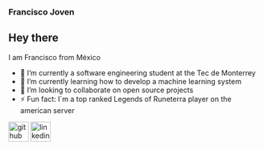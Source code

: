 ### Francisco Joven

## Hey there

I am Francisco from México

- 🔭 I’m currently a software engineering student at the Tec de Monterrey
- 🌱 I’m currently learning how to develop a machine learning system
- 👯 I’m looking to collaborate on open source projects
- ⚡ Fun fact: I´m a top ranked Legends of Runeterra player on the american server

[<img src='https://cdn.jsdelivr.net/npm/simple-icons@3.0.1/icons/github.svg' alt='github' height='40'>](https://github.com/Mrjojosa) 
[<img src='https://cdn.jsdelivr.net/npm/simple-icons@3.0.1/icons/linkedin.svg' alt='linkedin' height='40'>](https://www.linkedin.com/in/linkedin.com/in/francisco-joven/)  
